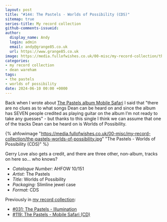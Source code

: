 ```yaml
---
layout: post
title: "#144: The Pastels - Worlds of Possibility (CDS)"
sitemap: true
series-title: My record collection
github-comments-issueid:
author:
  display_name: Andy
  login: admin
  email: andy@grange85.co.uk
  url: https://www.grange85.co.uk
image: https://media.fullofwishes.co.uk/00-misc/my-record-collection/the-pastels-worlds-of-possibility.jpg
categories:
- my record collection
- dean wareham
tags:
- the pastels
- worlds of possibility
date: 2024-06-10 00:00 +0000
---
```

Back when I wrote about [The Pastels album Mobile Safari](/2024/03/18/my-record-collection-119-the-pastels-mobile-safari-cd/) I said that "there are no clues as to what songs Dean can be heard on and since the album has SEVEN people credited as playing guitar on the album I’m not ready to take any guesses" - but thanks to this single I think we can assume that one of the tracks Dean can be heard on is Worlds of Possibility.

{% ahfowimage "https://media.fullofwishes.co.uk/00-misc/my-record-collection/the-pastels-worlds-of-possibility.jpg" "The Pastels - Worlds of Possibility (CDS)" %}

Gerry Love also gets a credit, and there are three other, non-album, tracks on here so... who knows?

 - *Catalogue Number:* AHFOW 10/151
 - *Artist:* The Pastels
 - *Title:* Worlds of Possibility
 - *Packaging:* Slimline jewel case
 - *Format:* CDS

 Previously in [my record collection](/category/my-record-collection):
  - [#031: The Pastels - Illumination](/2023/05/04/my-record-collection-031-the-pastels-illumination/)
  - [#119: The Pastels - Mobile Safari (CD)](/2024/03/18/my-record-collection-119-the-pastels-mobile-safari-cd/)
